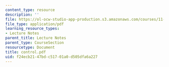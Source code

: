 ```yaml
---
content_type: resource
description: ''
file: https://ol-ocw-studio-app-production.s3.amazonaws.com/courses/11-204-planning-communications-and-digital-media-fall-2004/f24ecb2147bdc51701a0d505dfa6a227_control.pdf
file_type: application/pdf
learning_resource_types:
- Lecture Notes
parent_title: Lecture Notes
parent_type: CourseSection
resourcetype: Document
title: control.pdf
uid: f24ecb21-47bd-c517-01a0-d505dfa6a227
---
```

